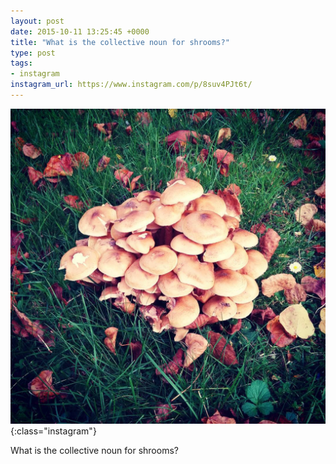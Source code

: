 ```yaml
---
layout: post
date: 2015-10-11 13:25:45 +0000
title: "What is the collective noun for shrooms?"
type: post
tags:
- instagram
instagram_url: https://www.instagram.com/p/8suv4PJt6t/
---
```


![Instagram - 8suv4PJt6t](/img/8suv4PJt6t.jpg){:class="instagram"}

What is the collective noun for shrooms?
